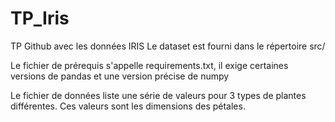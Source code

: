 # TP_Iris
TP Github avec les données IRIS
Le dataset est fourni dans le répertoire src/

Le fichier de prérequis s'appelle requirements.txt, il exige certaines versions de pandas et une version précise de numpy

Le fichier de données liste une série de valeurs pour 3 types de plantes différentes. Ces valeurs sont les dimensions des pétales.
